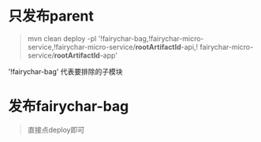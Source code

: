 # 只发布parent

> mvn clean deploy -pl '!fairychar-bag,!fairychar-micro-service,!fairychar-micro-service/__rootArtifactId__-api,!
> fairychar-micro-service/__rootArtifactId__-app'

'!fairychar-bag' 代表要排除的子模块

# 发布fairychar-bag

> 直接点deploy即可